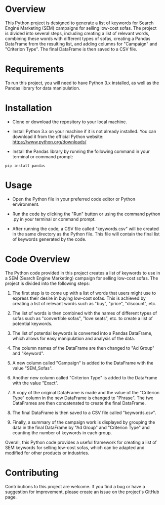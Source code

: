 # Overview
This Python project is designed to generate a list of keywords for Search Engine Marketing (SEM) campaigns for selling low-cost sofas. The project is divided into several steps, including creating a list of relevant words, combining these words with different types of sofas, creating a Pandas DataFrame from the resulting list, and adding columns for "Campaign" and "Criterion Type". The final DataFrame is then saved to a CSV file.

# Requirements
To run this project, you will need to have Python 3.x installed, as well as the Pandas library for data manipulation.

# Installation
- Clone or download the repository to your local machine.

- Install Python 3.x on your machine if it is not already installed. You can download it from the official Python website: https://www.python.org/downloads/

- Install the Pandas library by running the following command in your terminal or command prompt:

```
pip install pandas
```

# Usage
- Open the Python file in your preferred code editor or Python environment.

- Run the code by clicking the "Run" button or using the command python <filename>.py in your terminal or command prompt.

- After running the code, a CSV file called "keywords.csv" will be created in the same directory as the Python file. This file will contain the final list of keywords generated by the code.

# Code Overview

The Python code provided in this project creates a list of keywords to use in a SEM (Search Engine Marketing) campaign for selling low-cost sofas. The project is divided into the following steps:

1. The first step is to come up with a list of words that users might use to express their desire in buying low-cost sofas. This is achieved by creating a list of relevant words such as "buy", "price", "discount", etc.

2. The list of words is then combined with the names of different types of sofas such as "convertible sofas", "love seats", etc. to create a list of potential keywords.

3. The list of potential keywords is converted into a Pandas DataFrame, which allows for easy manipulation and analysis of the data.

4. The column names of the DataFrame are then changed to "Ad Group" and "Keyword".

5. A new column called "Campaign" is added to the DataFrame with the value "SEM_Sofas".

6. Another new column called "Criterion Type" is added to the DataFrame with the value "Exact".

7. A copy of the original DataFrame is made and the value of the "Criterion Type" column in the new DataFrame is changed to "Phrase". The two DataFrames are then concatenated to create the final DataFrame.

8. The final DataFrame is then saved to a CSV file called "keywords.csv".

9. Finally, a summary of the campaign work is displayed by grouping the data in the final DataFrame by "Ad Group" and "Criterion Type" and counting the number of keywords in each group.

Overall, this Python code provides a useful framework for creating a list of SEM keywords for selling low-cost sofas, which can be adapted and modified for other products or industries.


# Contributing
Contributions to this project are welcome. If you find a bug or have a suggestion for improvement, please create an issue on the project's GitHub page.









